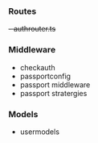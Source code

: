 ### Routes
~~- authrouter.ts~~

### Middleware
- checkauth
- passportconfig
- passport middleware
- passport stratergies

### Models
- usermodels
